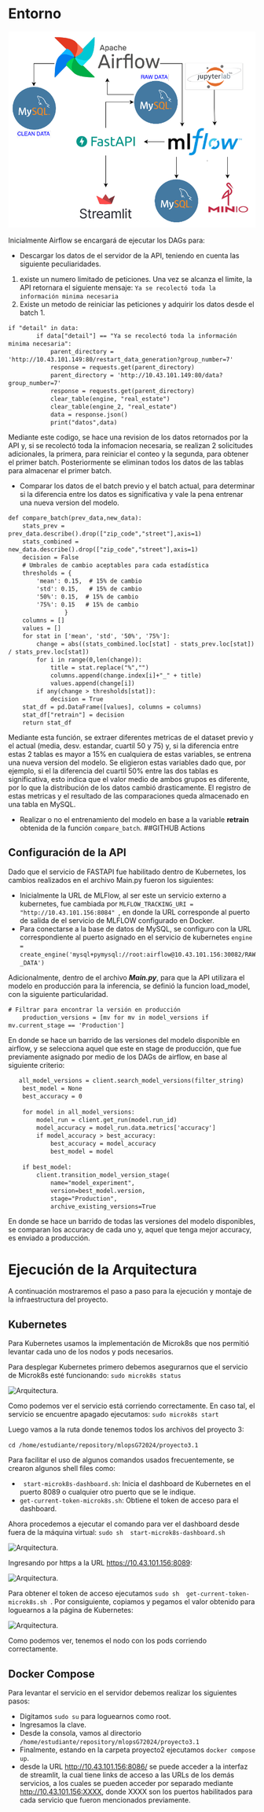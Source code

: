 # Entorno #

![Arquitectura.](./img/arquitectura_3.png) 

Inicialmente Airflow se encargará de ejecutar los DAGs para:

- Descargar los datos de el servidor de la API, teniendo en cuenta las siguiente peculiaridades.
1. existe un numero limitado de peticiones. Una vez se alcanza el limite, la API retornara el siguiente mensaje: ```Ya se recolectó toda la información minima necesaria```
2. Existe un metodo de reiniciar las peticiones y adquirir los datos desde el batch 1.
```
if "detail" in data:
        if data["detail"] == "Ya se recolectó toda la información minima necesaria":
            parent_directory = 'http://10.43.101.149:80/restart_data_generation?group_number=7'
            response = requests.get(parent_directory)
            parent_directory = 'http://10.43.101.149:80/data?group_number=7'
            response = requests.get(parent_directory)
            clear_table(engine, "real_estate")
            clear_table(engine_2, "real_estate")     
            data = response.json()    
            print("datos",data)
```
Mediante este codigo, se hace una revision de los datos retornados por la API y, si se recolectó toda la infomacion necesaria, se realizan 2 solicitudes adicionales, la primera, para reiniciar el conteo y la segunda, para obtener el primer batch. Posteriormente se eliminan todos los datos de las tablas para almacenar el primer batch.

- Comparar los datos de el batch previo y el batch actual, para determinar si la diferencia entre los datos es significativa y vale la pena entrenar una nueva version del modelo.
```
def compare_batch(prev_data,new_data):
    stats_prev = prev_data.describe().drop(["zip_code","street"],axis=1)
    stats_combined = new_data.describe().drop(["zip_code","street"],axis=1)
    decision = False
    # Umbrales de cambio aceptables para cada estadística
    thresholds = {
        'mean': 0.15,  # 15% de cambio
        'std': 0.15,   # 15% de cambio
        '50%': 0.15,  # 15% de cambio
        '75%': 0.15   # 15% de cambio
                }
    columns = []
    values = []
    for stat in ['mean', 'std', '50%', '75%']:
        change = abs((stats_combined.loc[stat] - stats_prev.loc[stat]) / stats_prev.loc[stat])
        for i in range(0,len(change)):
            title = stat.replace("%","")
            columns.append(change.index[i]+"_" + title)
            values.append(change[i])
        if any(change > thresholds[stat]):
            decision = True
    stat_df = pd.DataFrame([values], columns = columns)
    stat_df["retrain"] = decision
    return stat_df
```
Mediante esta función, se extraer diferentes metricas de el dataset previo y el actual (media, desv. estandar, cuartil 50 y 75) y, si la diferencia entre estas 2 tablas es mayor a 15% en cualquiera de estas variables, se entrena una nueva version del modelo. Se eligieron estas variables dado que, por ejemplo, si el la diferencia del cuartil 50% entre las dos tablas es significativa, esto indica que el valor medio de ambos grupos es diferente, por lo que la distribución de los datos cambió drasticamente. El registro de estas metricas y el resultado de las comparaciones queda almacenado en una tabla en MySQL.
- Realizar o no el entrenamiento del modelo en base a la variable **retrain** obtenida de la función ```compare_batch```.
##GITHUB Actions
 
## Configuración de la API

Dado que el servicio de FASTAPI fue habilitado dentro de Kubernetes, los cambios realizados en el archivo Main.py fueron los siguientes:
- Inicialmente la URL de MLFlow, al ser este un servicio externo a kubernetes, fue cambiada por ```MLFLOW_TRACKING_URI = "http://10.43.101.156:8084" ```, en donde la URL corresponde al puerto de salida de el servicio de MLFLOW configurado en Docker.
- Para conectarse a la base de datos de MySQL, se configuro con la URL correspondiente al puerto asignado en el servicio de kubernetes ```engine = create_engine('mysql+pymysql://root:airflow@10.43.101.156:30082/RAW_DATA')```

Adicionalmente, dentro de el archivo ***Main.py***, para que la API utilizara el modelo en producción para la inferencia, se definió la funcion load_model, con la siguiente particularidad. 

```
# Filtrar para encontrar la versión en producción
    production_versions = [mv for mv in model_versions if mv.current_stage == 'Production']
```
En donde se hace un barrido de las versiones del modelo disponible en airflow, y se selecciona aquel que este en stage de producción, que fue previamente asignado por medio de los DAGs de airflow, en base al siguiente criterio:

```
   all_model_versions = client.search_model_versions(filter_string)
    best_model = None
    best_accuracy = 0

    for model in all_model_versions:
        model_run = client.get_run(model.run_id)
        model_accuracy = model_run.data.metrics['accuracy']
        if model_accuracy > best_accuracy:
            best_accuracy = model_accuracy
            best_model = model

    if best_model:
        client.transition_model_version_stage(
            name="model_experiment",
            version=best_model.version,
            stage="Production",
            archive_existing_versions=True
```

En donde se hace un barrido de todas las versiones del modelo disponibles, se comparan los accuracy de cada uno y, aquel que tenga mejor accuracy, es enviado a producción.
# Ejecución de la Arquitectura
A continuación mostraremos el paso a paso para la ejecución y montaje de la infraestructura del proyecto.



## Kubernetes
Para Kubernetes usamos la implementación de Microk8s que nos permitió levantar cada uno de los nodos y pods necesarios. 

Para desplegar Kubernetes primero debemos asegurarnos que el servicio de Microk8s esté funcionando:
```sudo microk8s status ```

![Arquitectura.](./img/microk8s_status.png) 

Como podemos ver el servicio está corriendo correctamente. En caso tal, el servicio se encuentre apagado ejecutamos:
```sudo microk8s start ```

Luego vamos a la ruta donde tenemos todos los archivos del proyecto 3:

``` cd /home/estudiante/repository/mlopsG72024/proyecto3.1 ```

Para facilitar el uso de algunos comandos usados frecuentemente, se crearon algunos shell files como:
- ```  start-microk8s-dashboard.sh ```: Inicia el dashboard de Kubernetes en el puerto 8089 o cualquier otro puerto que se le indique.
- ``` get-current-token-microk8s.sh ```: Obtiene el token de acceso para el dashboard.

Ahora procedemos a ejecutar el comando para ver el dashboard desde fuera de la máquina virtual:
```sudo sh  start-microk8s-dashboard.sh ```

![Arquitectura.](./img/microk8s_start_dashboard.png) 

Ingresando por https a la URL https://10.43.101.156:8089:

![Arquitectura.](./img/kubernetes_login.png) 

Para obtener el token de acceso ejecutamos ```sudo sh  get-current-token-microk8s.sh ```. Por consiguiente, copiamos y pegamos el valor obtenido para loguearnos a la página de Kubernetes:

![Arquitectura.](./img/kubernetes_dashboard.png) 

Como podemos ver, tenemos el nodo con los pods corriendo correctamente.

## Docker Compose
Para levantar el servicio en el servidor debemos realizar los siguientes pasos:
- Digitamos ``` sudo su ``` para loguearnos como root.
- Ingresamos la clave.
- Desde la consola, vamos al directorio ``` /home/estudiante/repository/mlopsG72024/proyecto3.1 ```
- Finalmente, estando en la carpeta proyecto2 ejecutamos ``` docker compose up ```.
- desde la URL http://10.43.101.156:8086/ se puede acceder a la interfaz de streamlit, la cual tiene links de acceso a las URLs de los demás servicios, a los cuales se pueden acceder por separado mediante http://10.43.101.156:XXXX, donde XXXX son los puertos habilitados para cada servicio que fueron mencionados previamente.


 

